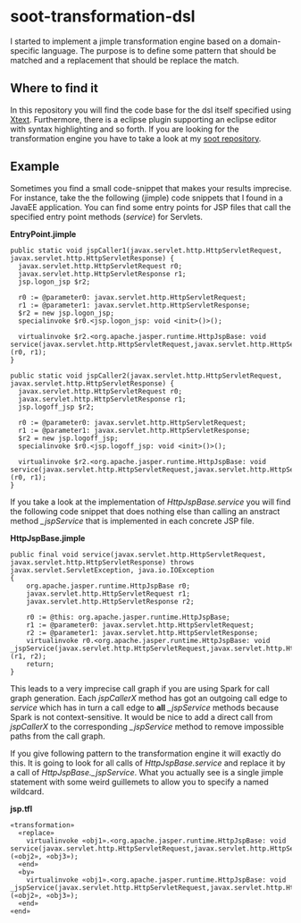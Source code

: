 soot-transformation-dsl
=======================

I started to implement a jimple transformation engine based on a domain-specific language. The purpose is to define
some pattern that should be matched and a replacement that should be replace the match.

Where to find it
----------------
In this repository you will find the code base for the dsl itself specified using [Xtext](http://www.eclipse.org/Xtext/).
Furthermore, there is a eclipse plugin supporting an eclipse editor with syntax highlighting and so forth. If you are
looking for the transformation engine you have to take a look at my [soot repository](https://github.com/bergerbd/soot).

Example
-------

Sometimes you find a small code-snippet that makes your results imprecise. For instance, take the the following (jimple)
code snippets that I found in a JavaEE application. You can find some entry points for JSP files that call the specified
entry point methods (*service*) for Servlets.

**EntryPoint.jimple**

    public static void jspCaller1(javax.servlet.http.HttpServletRequest, javax.servlet.http.HttpServletResponse) {
      javax.servlet.http.HttpServletRequest r0;
      javax.servlet.http.HttpServletResponse r1;        
      jsp.logon_jsp $r2;
      
      r0 := @parameter0: javax.servlet.http.HttpServletRequest;
      r1 := @parameter1: javax.servlet.http.HttpServletResponse;
      $r2 = new jsp.logon_jsp;
      specialinvoke $r0.<jsp.logon_jsp: void <init>()>();
     
      virtualinvoke $r2.<org.apache.jasper.runtime.HttpJspBase: void service(javax.servlet.http.HttpServletRequest,javax.servlet.http.HttpServletResponse)>(r0, r1);
    }
    
    public static void jspCaller2(javax.servlet.http.HttpServletRequest, javax.servlet.http.HttpServletResponse) {
      javax.servlet.http.HttpServletRequest r0;
      javax.servlet.http.HttpServletResponse r1;        
      jsp.logoff_jsp $r2;
      
      r0 := @parameter0: javax.servlet.http.HttpServletRequest;
      r1 := @parameter1: javax.servlet.http.HttpServletResponse;
      $r2 = new jsp.logoff_jsp;
      specialinvoke $r0.<jsp.logoff_jsp: void <init>()>();
     
      virtualinvoke $r2.<org.apache.jasper.runtime.HttpJspBase: void service(javax.servlet.http.HttpServletRequest,javax.servlet.http.HttpServletResponse)>(r0, r1);
    }
    
If you take a look at the implementation of *HttpJspBase.service* you will find the following code snippet that
does nothing else than calling an anstract method *_jspService* that is implemented in each concrete JSP file.

**HttpJspBase.jimple**

    public final void service(javax.servlet.http.HttpServletRequest, javax.servlet.http.HttpServletResponse) throws javax.servlet.ServletException, java.io.IOException
    {
        org.apache.jasper.runtime.HttpJspBase r0;
        javax.servlet.http.HttpServletRequest r1;
        javax.servlet.http.HttpServletResponse r2;

        r0 := @this: org.apache.jasper.runtime.HttpJspBase;
        r1 := @parameter0: javax.servlet.http.HttpServletRequest;
        r2 := @parameter1: javax.servlet.http.HttpServletResponse;
        virtualinvoke r0.<org.apache.jasper.runtime.HttpJspBase: void _jspService(javax.servlet.http.HttpServletRequest,javax.servlet.http.HttpServletResponse)>(r1, r2);
        return;
    }
    
This leads to a very imprecise call graph if you are using Spark for call graph generation. Each *jspCallerX* method
has got an outgoing call edge to *service* which has in turn a call edge to **all** *_jspService* methods because Spark
is not context-sensitive. It would be nice to add a direct call from *jspCallerX* to the corresponding *_jspService*
method to remove impossible paths from the call graph.

If you give following pattern to the transformation engine it will exactly do this. It is going to look for all calls
of *HttpJspBase.service* and replace it by a call of *HttpJspBase._jspService*. What you actually see is a single jimple
statement with some weird guillemets to allow you to specify a named wildcard.

**jsp.tfl**

    «transformation»
      «replace»
        virtualinvoke «obj1».<org.apache.jasper.runtime.HttpJspBase: void service(javax.servlet.http.HttpServletRequest,javax.servlet.http.HttpServletResponse)>(«obj2», «obj3»);
      «end»
      «by»
        virtualinvoke «obj1».<org.apache.jasper.runtime.HttpJspBase: void _jspService(javax.servlet.http.HttpServletRequest,javax.servlet.http.HttpServletResponse)>(«obj2», «obj3»);
      «end»
    «end»
